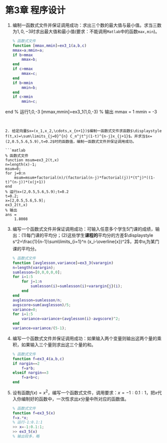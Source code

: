 # 第3章 程序设计

1. 编制一函数式文件并保证调用成功：求出三个数的最大值与最小值。求当三数为$1,0,-3$时求出最大值和最小值(要求：不能调用`Matlab`中的函数`max,min`)。

   ```matlab
   % 函数式文件
   function [mmax,mmin]=ex3_1(a,b,c)
   mmax=a;mmin=a;
   if b>mmax
       mmax=b;
   end
   if c>mmax
       mmax=c;
   end
   if b<mmin
       mmin=b;
   end
   if c<mmin
       mmin=c;
end
   % 运行1,0,-3
   [mmax,mmin]=ex3_1(1,0,-3)
   % 输出
   mmax =
        1
   mmin =
       -3
   ```


2. 给定向量$x=(x_1,x_2,\cdots,x_{n+1})$编制一函数式文件求函数$\displaystyle f(t,x)=\sum\limits_{j=0}^{n} C_n^jt^j(1-t)^{n-j}x_{j+1}$。并求当$x=(2,0.5,5.6,5.9),t=0.2$时的函数值，编制一函数式文件并保证调用成功。

   ```matlab
   % 函数式文件
   function msum=ex3_2(t,x)
   n=length(x)-1;
   msum=0;
   for j=0:n
       msum=msum+factorial(n)/(factorial(n-j)*factorial(j))*(t^j)*((1-t)^(n-j))*(x(j+1))
   end
   % 运行x=(2,0.5,5.6,5.9);t=0.2
   t=0.2;
   x=[2,0.5,5.6,5.9];
   ex3_2(t,x)
   % 输出
   ans =
       1.8008
   ```


3. 编写一个函数式文件并保证调用成功：可输入任意多个学生$5$门课的成绩，输出：(1)每门课的平均分；(2)这些学生**课程的**平均分的方差$\displaystyle s^2=\frac{1}{n-1}\sum\limits_{i=1}^n (x_i-\overline{x})^2$，其中$x_i$为某门课的平均分。

   ```matlab
   % 函数式文件
   function [avglesson,variance]=ex3_3(varargin)
   n=length(varargin);
   sumlesson=[0,0,0,0,0];
   for i=1:5
       for j=1:n
           sumlesson(i)=sumlesson(i)+varargin{j}(i);
       end
   end
   avglesson=sumlesson/n;
   avgscore=sum(avglesson)/5;
   variance=0;
   for i=1:5
       variance=variance+(avglesson(i)-avgscore)^2;
   end
   variance=variance/(5-1);
   ```


4. 编写一个函数式文件并保证调用成功：如果输入两个变量则输出这两个量的乘积，如果输入三个量则求出这三个量的和。

   ```matlab
   % 函数式文件
   function f=ex3_4(a,b,c)
   if nargin==2
       f=a*b;
   elseif nargin==3
       f=a+b+c;
   end
   ```

5. 设有函数$f(x)=x^2$，编写一个函数式文件，调用要求：$x=-1:0.1:1$，把$x$代入你编制好的函数中，一次性求出$x$分量中所对应的函数值。

   ```matlab
   % 函数式文件
   function f=ex3_5(x)
   f=x.*x;
   % 运行-1:0.1:1
   >> x=-1:0.1:1;
   >> ex3_5(x)
   % 输出较多，略
   ```

